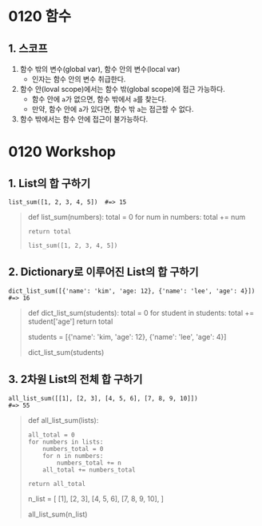 # 0120 함수
## 1. 스코프
1. 함수 밖의 변수(global var), 함수 안의 변수(local var)
   * 인자는 함수 안의 변수 취급한다.
2. 함수 안(loval scope)에서는 함수 밖(global scope)에 접근 가능하다.
   * 함수 안에 `a`가 없으면, 함수 밖에서 `a`를 찾는다.
   * 만약, 함수 안에 `a`가 있다면, 함수 밖 `a`는 접근할 수 없다.
3. 함수 밖에서는 함수 안에 접근이 불가능하다.


# 0120 Workshop
## 1. List의 합 구하기
    list_sum([1, 2, 3, 4, 5])  #=> 15

> def list_sum(numbers):
>    total = 0
>    for num in numbers:
>        total += num
>
>     return total
>
>     list_sum([1, 2, 3, 4, 5])

## 2. Dictionary로 이루어진 List의 합 구하기
    dict_list_sum([{'name': 'kim', 'age: 12}, {'name': 'lee', 'age': 4}])  #=> 16

> def dict_list_sum(students):
>   total = 0
>   for student in students:
>       total += student['age']
>       return total  
>  
> students = [{'name': 'kim, 'age': 12}, {'name': 'lee', 'age': 4}]  
>  
> dict_list_sum(students)

## 3. 2차원 List의 전체 합 구하기
    all_list_sum([[1], [2, 3], [4, 5, 6], [7, 8, 9, 10]])
    #=> 55

> def all_list_sum(lists):  
>
>     all_total = 0
>     for numbers in lists:
>         numbers_total = 0
>         for n in numbers:
>             numbers_total += n
>         all_total += numbers_total  
>  
>     return all_total  
>  
> n_list = [
>   [1],
>   [2, 3],
>   [4, 5, 6],
>   [7, 8, 9, 10],
> ]  
>  
> all_list_sum(n_list)